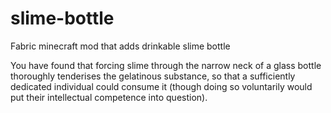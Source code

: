 # slime-bottle
Fabric minecraft mod that adds drinkable slime bottle

You have found that forcing slime through the narrow neck of a glass bottle thoroughly tenderises the gelatinous substance, so that a sufficiently dedicated individual could consume it (though doing so voluntarily would put their intellectual competence into question).
